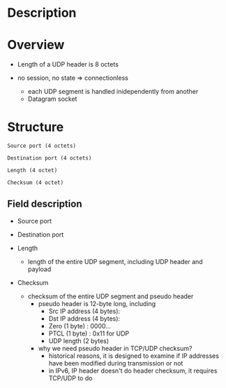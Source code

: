 # Description


# Overview
* Length of a UDP header is 8 octets

* no session, no state => connectionless
    * each UDP segment is handled inidependently from another
    * Datagram socket

# Structure

    Source port (4 octets)

    Destination port (4 octets)

    Length (4 octet)

    Checksum (4 octet)

## Field description
* Source port

* Destination port

* Length
    * length of the entire UDP segment, including UDP header and payload

* Checksum
    * checksum of the entire UDP segment and pseudo header
        * pseudo header is 12-byte long, including
            * Src IP address (4 bytes):
            * Dst IP address (4 bytes):
            * Zero           (1 byte) : 0000...
            * PTCL           (1 byte) : 0x11 for UDP
            * UDP length (2 bytes)
        * why we need pseudo header in TCP/UDP checksum?
            * historical reasons, it is designed to examine if IP addresses have been modified during transmission or not
            * in IPv6, IP header doesn't do header checksum, it requires TCP/UDP to do
